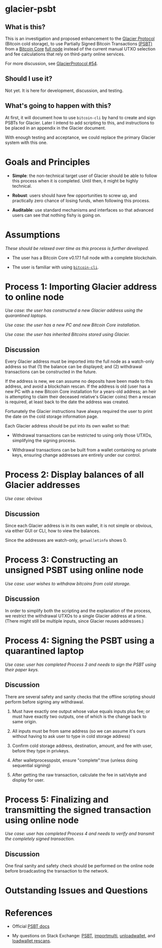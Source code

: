 # glacier-psbt

## What is this?

This is an investigation and proposed enhancement to the [Glacier
Protocol](https://glacierprotocol.org) (Bitcoin cold storage), to use
Partially Signed Bitcoin Transactions
[(PSBT)](https://github.com/bitcoin/bitcoin/blob/master/doc/psbt.md)
from a [Bitcoin Core](https://bitcoincore.org/) [full
node](https://bitcoin.org/en/full-node) instead of the current manual
UTXO selection and fee calculations that rely on third-party online
services.

For more discussion, see [GlacierProtocol
#54](https://github.com/GlacierProtocol/GlacierProtocol/issues/54).

## Should I use it?

Not yet. It is here for development, discussion, and testing.

## What's going to happen with this?

At first, it will document how to use `bitcoin-cli` by hand to create
and sign PSBTs for Glacier. Later I intend to add scripting to this,
and instructions to be placed in an appendix in the Glacier document.

With enough testing and acceptance, we could replace the primary
Glacier system with this one.

# Goals and Principles

* **Simple**: the non-technical target user of Glacier should be able
    to follow this process when it is completed. Until then, it might
    be highly technical.

* **Robust**: users should have few opportunities to screw up, and
    practically zero chance of losing funds, when following this
    process.

* **Auditable**: use standard mechanisms and interfaces so that
    advanced users can see that nothing fishy is going on.

# Assumptions

*These should be relaxed over time as this process is further developed.*

* The user has a Bitcoin Core v0.17.1 full node with a complete
  blockchain.

* The user is familiar with using
  [`bitcoin-cli`](https://bitcoin.org/en/developer-examples).

# Process 1: Importing Glacier address to online node

*Use case: the user has constructed a new Glacier address using the
quarantined laptops.*

*Use case: the user has a new PC and new Bitcoin Core installation.*

*Use case: the user has inherited Bitcoins stored using Glacier.*

## Discussion

Every Glacier address must be imported into the full node as a
watch-only address so that (1) the balance can be displayed; and (2)
withdrawal transactions can be constructed in the future.

If the address is new, we can assume no deposits have been made to
this address, and avoid a blockchain rescan. If the address is old
(user has a new PC with a new Bitcoin Core installation for a
years-old address; an heir is attempting to claim their deceased
relative's Glacier coins) then a rescan is required, at least back to
the date the address was created.

Fortunately the Glacier instructions have always required the user to
print the date on the cold storage information page.

Each Glacier address should be put into its own wallet so that:

* Withdrawal transactions can be restricted to using only those UTXOs,
  simplifying the signing process.

* Withdrawal transactions can be built from a wallet containing no
  private keys, ensuring change addresses are entirely under our
  control.

# Process 2: Display balances of all Glacier addresses

*Use case: obvious*

## Discussion

Since each Glacier address is in its own wallet, it is not simple or
obvious, via either GUI or CLI, how to view the balances.

Since the addresses are watch-only, `getwalletinfo` shows 0.

# Process 3: Constructing an unsigned PSBT using online node

*Use case: user wishes to withdraw bitcoins from cold storage.*

## Discussion

In order to simplify both the scripting and the explanation of the
process, we restrict the withdrawal UTXOs to a single Glacier address
at a time. (There might still be multiple inputs, since Glacier reuses
addresses.)

# Process 4: Signing the PSBT using a quarantined laptop

*Use case: user has completed Process 3 and needs to sign the PSBT
 using their paper keys.*

## Discussion

There are several safety and sanity checks that the offline scripting
should perform before signing any withdrawal.

1. Must have exactly one output whose value equals inputs plus fee; or
must have exactly two outputs, one of which is the change back to
same origin.

2. All inputs must be from same address (so we can assume it's ours
without having to ask user to type in cold storage address)

3. Confirm cold storage address, destination, amount, and fee with
user, before they type in privkeys.

4. After walletprocesspsbt, ensure "complete":true (unless doing
sequential signing)

5. After getting the raw transaction, calculate the fee in sat/vbyte
and display for user.


# Process 5: Finalizing and transmitting the signed transaction using online node

*Use case: user has completed Process 4 and needs to verify and
 transmit the completely signed transaction.*

## Discussion

One final sanity and safety check should be performed on the online
node before broadcasting the transaction to the network.


# Outstanding Issues and Questions

# References

* Official [PSBT docs](https://github.com/bitcoin/bitcoin/blob/master/doc/psbt.md)

* My questions on Stack Exchange:
  [PSBT](https://bitcoin.stackexchange.com/questions/83070/expected-use-model-for-psbt),
  [importmulti](https://bitcoin.stackexchange.com/questions/83102/how-to-import-p2wsh-in-p2sh-multisig-as-watch-only),
  [unloadwallet](https://bitcoin.stackexchange.com/questions/83121/confusion-about-unloadwallet),
  and [loadwallet
  rescans](https://bitcoin.stackexchange.com/questions/83236/how-can-i-tell-when-rescanblockchain-is-finished).
